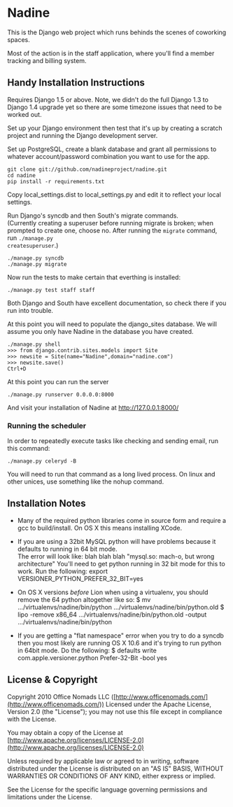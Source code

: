 # Nadine

This is the Django web project which runs behinds the scenes of coworking spaces.

Most of the action is in the staff application, where you'll find a member tracking and billing system.

## Handy Installation Instructions

Requires Django 1.5 or above.  Note, we didn't do the full Django 1.3 to Django 1.4 upgrade yet so there are some timezone issues that need to be worked out.

Set up your Django environment then test that it's up by creating a scratch project and running the Django development server.

Set up PostgreSQL, create a blank database and grant all permissions to whatever account/password combination you want to use for the app.

	git clone git://github.com/nadineproject/nadine.git
	cd nadine
	pip install -r requirements.txt

Copy local_settings.dist to local_settings.py and edit it to reflect your local settings. 

Run Django's syncdb and then South's migrate commands.  
(Currently creating a superuser before running migrate is broken; when prompted to create one, choose no.
After running the <code>migrate</code> command, run <code>./manage.py createsuperuser</code>.)

    ./manage.py syncdb 
    ./manage.py migrate

Now run the tests to make certain that everthing is installed:

    ./manage.py test staff staff

Both Django and South have excellent documentation, so check there if you run into trouble.

At this point you will need to populate the django_sites database. We will assume you only have Nadine in the database you have created.

	./manage.py shell
	>>> from django.contrib.sites.models import Site
	>>> newsite = Site(name="Nadine",domain="nadine.com")
	>>> newsite.save()
	Ctrl+D

At this point you can run the server

    ./manage.py runserver 0.0.0.0:8000

And visit your installation of Nadine at http://127.0.0.1:8000/

### Running the scheduler

In order to repeatedly execute tasks like checking and sending email, run this command:

    ./manage.py celeryd -B

You will need to run that command as a long lived process.  On linux and other unices, use something like the nohup command.

## Installation Notes

 - Many of the required python libraries come in source form and require a gcc to build/install. 
   On OS X this means installing XCode.

 - If you are using a 32bit MySQL python will have problems because it defaults to running in 64 bit mode.  
   The error will look like:  blah blah blah "mysql.so: mach-o, but wrong architecture"
   You'll need to get python running in 32 bit mode for this to work.  Run the following:
   export VERSIONER_PYTHON_PREFER_32_BIT=yes 

 - On OS X versions *before* Lion when using a virtualenv, you should remove the 64 python altogether like so:
   $ mv .../virtualenvs/nadine/bin/python .../virtualenvs/nadine/bin/python.old
   $ lipo -remove x86_64 .../virtualenvs/nadine/bin/python.old -output .../virtualenvs/nadine/bin/python

 - If you are getting a "flat namespace" error when you try to do a syncdb then you most likely are running OS X 10.6
   and it's trying to run python in 64bit mode.  Do the following:
   $ defaults write com.apple.versioner.python Prefer-32-Bit -bool yes

## License & Copyright

Copyright 2010 Office Nomads LLC ([http://www.officenomads.com/](http://www.officenomads.com/)) Licensed under the Apache License, Version 2.0 (the "License"); you may not use this file except in compliance with the License.

You may obtain a copy of the License at [http://www.apache.org/licenses/LICENSE-2.0](http://www.apache.org/licenses/LICENSE-2.0)

Unless required by applicable law or agreed to in writing, software distributed under the License is distributed on an "AS IS" BASIS, WITHOUT WARRANTIES OR CONDITIONS OF ANY KIND, either express or implied.

See the License for the specific language governing permissions and limitations under the License.
